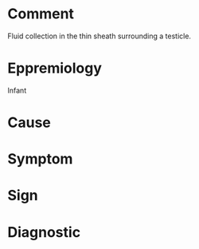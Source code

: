 # Comment

Fluid collection in the thin sheath surrounding a testicle.

# Eppremiology

Infant

# Cause

# Symptom

# Sign

# Diagnostic
